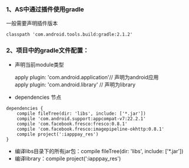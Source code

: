 ### 1、AS中通过插件使用gradle
  一般需要声明插件版本
  ```
  classpath 'com.android.tools.build:gradle:2.1.2'   
  ```
### 2、项目中的gradle文件配置：
* 声明当前module类型

    apply plugin: 'com.android.application'// 声明为android应用    
    apply plugin: 'com.android.library' // 声明为library
* dependencies 节点
```
dependencies {
    compile fileTree(dir: 'libs', include: ['*.jar'])
    compile 'com.android.support:appcompat-v7:22.2.1'
    compile 'com.facebook.fresco:fresco:0.8.1'
    compile 'com.facebook.fresco:imagepipeline-okhttp:0.8.1'
    compile project(':iapppay_res')
}
```
  * 编译libs目录下的所有jar包：compile fileTree(dir: 'libs', include: ['*.jar'])
  * 编译library：compile project(':iapppay_res')
